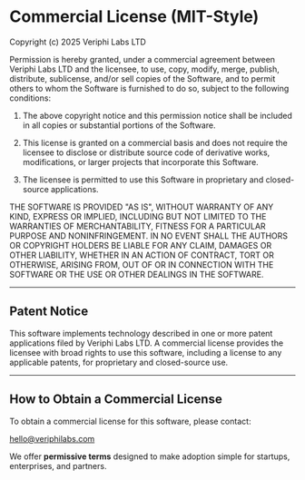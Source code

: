 # Commercial License (MIT-Style)

Copyright (c) 2025 Veriphi Labs LTD

Permission is hereby granted, under a commercial agreement between
Veriphi Labs LTD and the licensee, to use, copy, modify, merge,
publish, distribute, sublicense, and/or sell copies of the Software,
and to permit others to whom the Software is furnished to do so,
subject to the following conditions:

1. The above copyright notice and this permission notice shall be
   included in all copies or substantial portions of the Software.

2. This license is granted on a commercial basis and does not require
   the licensee to disclose or distribute source code of derivative
   works, modifications, or larger projects that incorporate this
   Software.

3. The licensee is permitted to use this Software in proprietary and
   closed-source applications.

THE SOFTWARE IS PROVIDED "AS IS", WITHOUT WARRANTY OF ANY KIND, EXPRESS
OR IMPLIED, INCLUDING BUT NOT LIMITED TO THE WARRANTIES OF
MERCHANTABILITY, FITNESS FOR A PARTICULAR PURPOSE AND NONINFRINGEMENT.
IN NO EVENT SHALL THE AUTHORS OR COPYRIGHT HOLDERS BE LIABLE FOR ANY
CLAIM, DAMAGES OR OTHER LIABILITY, WHETHER IN AN ACTION OF CONTRACT,
TORT OR OTHERWISE, ARISING FROM, OUT OF OR IN CONNECTION WITH THE
SOFTWARE OR THE USE OR OTHER DEALINGS IN THE SOFTWARE.

---

## Patent Notice

This software implements technology described in one or more patent applications
filed by Veriphi Labs LTD. A commercial license provides the licensee with broad
rights to use this software, including a license to any applicable patents,
for proprietary and closed-source use.

---

## How to Obtain a Commercial License

To obtain a commercial license for this software, please contact:

hello@veriphilabs.com


We offer **permissive terms** designed to make adoption simple for startups,
enterprises, and partners.